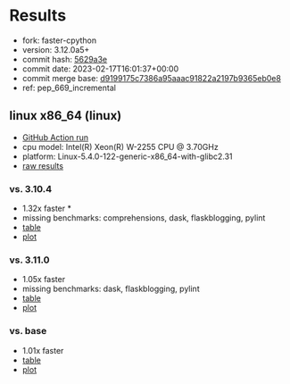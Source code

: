 # Results

- fork: faster-cpython
- version: 3.12.0a5+
- commit hash: [5629a3e](https://github.com/faster%2dcpython/cpython/commit/5629a3e)
- commit date: 2023-02-17T16:01:37+00:00
- commit merge base: [d9199175c7386a95aaac91822a2197b9365eb0e8](https://github.com/faster%2dcpython/cpython/commit/d9199175c7386a95aaac91822a2197b9365eb0e8)
- ref: pep_669_incremental

## linux x86_64 (linux)

- [GitHub Action run](https://github.com/faster-cpython/benchmarking/actions/runs/4205439451)
- cpu model: Intel(R) Xeon(R) W-2255 CPU @ 3.70GHz
- platform: Linux-5.4.0-122-generic-x86_64-with-glibc2.31
- [raw results](bm-20230217-linux-x86_64-faster%252dcpython-pep_669_incremental-3.12.0a5%2B-5629a3e.json)

### vs. 3.10.4

- 1.32x faster \*
- missing benchmarks: comprehensions, dask, flaskblogging, pylint
- [table](bm-20230217-linux-x86_64-faster%252dcpython-pep_669_incremental-3.12.0a5%2B-5629a3e-vs-3.10.4.md)
- [plot](bm-20230217-linux-x86_64-faster%252dcpython-pep_669_incremental-3.12.0a5%2B-5629a3e-vs-3.10.4.png)

### vs. 3.11.0

- 1.05x faster
- missing benchmarks: dask, flaskblogging, pylint
- [table](bm-20230217-linux-x86_64-faster%252dcpython-pep_669_incremental-3.12.0a5%2B-5629a3e-vs-3.11.0.md)
- [plot](bm-20230217-linux-x86_64-faster%252dcpython-pep_669_incremental-3.12.0a5%2B-5629a3e-vs-3.11.0.png)

### vs. base

- 1.01x faster
- [table](bm-20230217-linux-x86_64-faster%252dcpython-pep_669_incremental-3.12.0a5%2B-5629a3e-vs-base.md)
- [plot](bm-20230217-linux-x86_64-faster%252dcpython-pep_669_incremental-3.12.0a5%2B-5629a3e-vs-base.png)

